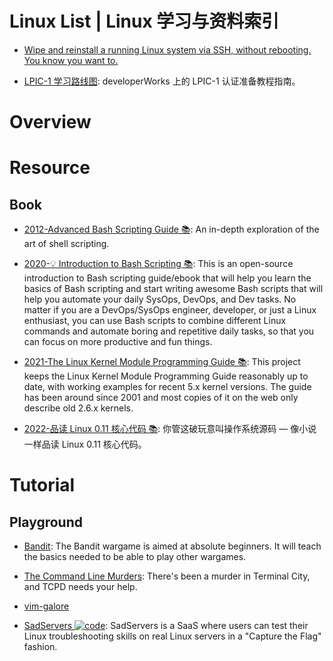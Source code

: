 # Linux List | Linux 学习与资料索引

- [Wipe and reinstall a running Linux system via SSH, without rebooting. You know you want to.](https://github.com/marcan/takeover.sh)

- [LPIC-1 学习路线图](http://www.ibm.com/developerworks/cn/linux/l-lpic1-map/index.html): developerWorks 上的 LPIC-1 认证准备教程指南。

# Overview

# Resource

## Book

- [2012-Advanced Bash Scripting Guide 📚](https://www.aquaclusters.com/app/home/project/public/Advanced-Bash-Scripting-Guide-1/wikibook/Advanced-Bash-Scripting-Guide/page/0/Advanced-Bash-Scripting-Guide): An in-depth exploration of the art of shell scripting.

- [2020-💡 Introduction to Bash Scripting 📚](https://github.com/bobbyiliev/introduction-to-bash-scripting): This is an open-source introduction to Bash scripting guide/ebook that will help you learn the basics of Bash scripting and start writing awesome Bash scripts that will help you automate your daily SysOps, DevOps, and Dev tasks. No matter if you are a DevOps/SysOps engineer, developer, or just a Linux enthusiast, you can use Bash scripts to combine different Linux commands and automate boring and repetitive daily tasks, so that you can focus on more productive and fun things.

- [2021-The Linux Kernel Module Programming Guide 📚](https://github.com/sysprog21/lkmpg): This project keeps the Linux Kernel Module Programming Guide reasonably up to date, with working examples for recent 5.x kernel versions. The guide has been around since 2001 and most copies of it on the web only describe old 2.6.x kernels.

- [2022-品读 Linux 0.11 核心代码 📚](https://github.com/sunym1993/flash-linux0.11-talk): 你管这破玩意叫操作系统源码 — 像小说一样品读 Linux 0.11 核心代码。

# Tutorial

## Playground

- [Bandit](http://overthewire.org/wargames/bandit/bandit1.html): The Bandit wargame is aimed at absolute beginners. It will teach the basics needed to be able to play other wargames.

- [The Command Line Murders](https://github.com/veltman/clmystery): There's been a murder in Terminal City, and TCPD needs your help.

- [vim-galore](https://github.com/mhinz/vim-galore)

- [SadServers ![code](https://ng-tech.icu/assets/code.svg)](https://github.com/fduran/sadservers): SadServers is a SaaS where users can test their Linux troubleshooting skills on real Linux servers in a "Capture the Flag" fashion.
